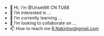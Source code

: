 - 👋 Hi, I’m @Unset66 CN TU88
- 👀 I’m interested in ...
- 🌱 I’m currently learning ...
- 💞️ I’m looking to collaborate on ...
- 📫 How to reach me R.Nakinton@gmail.com

<!---
Unset66/Unset66 is a ✨ special ✨ repository because its `README.md` (this file) appears on your GitHub profile.
You can click the Preview link to take a look at your changes.
--->
